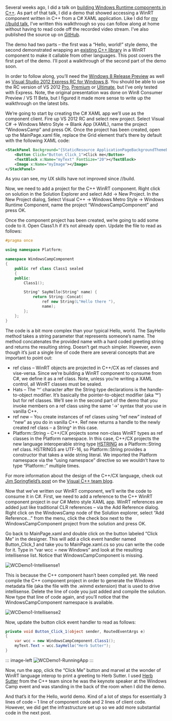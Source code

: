 Several weeks ago, I did a talk on [building Windows Runtime components
in
C++](http://devhawk.net/2012/06/08/building-winrt-components-with-cpp-cx/).
As part of that talk, I did a demo that showed accessing a WinRT
component written in C++ from a C\# XAML application. Like I did for [my
//build
talk](http://devhawk.net/2011/09/15/using-winrt-from-csharp-build-demo/),
I’ve written this walkthrough so you can follow along at home without
having to read code off the recorded video stream. I’ve also published
the source up on [GitHub](https://github.com/devhawk/WindowsCampDemo).

The demo had two parts – the first was a “Hello, world!” style demo, the
second demonstrated wrapping an [existing C++
library](http://bitmap.codeplex.com/) in a WinRT component to make it
callable from other languages. This post covers the first part of the
demo. I’ll post a walkthrough of the second part of the demo soon.

In order to follow along, you’ll need the [Windows 8 Release
Preview](http://windows.microsoft.com/en-US/windows-8/release-preview)
as well as [Visual Studio 2012 Express RC for Windows
8](http://msdn.microsoft.com/en-us/windows/apps/hh852659). You should be
able to use the RC version of VS 2012
[Pro](http://www.microsoft.com/visualstudio/11/en-us/professional),
[Premium](http://www.microsoft.com/visualstudio/11/en-us/premium) or
[Ultimate](http://www.microsoft.com/visualstudio/11/en-us/ultimate), but
I’ve only tested with Express. Note, the original presentation was done
on Win8 Consumer Preview / VS 11 Beta, but I figured it made more sense
to write up the walkthrough on the latest bits.

We’re going to start by creating the C\# XAML app we’ll use as the
component client. Fire up VS 2012 RC and select new project. Select
Visual C\# -\> Windows Metro Style -\> Blank App (XAML), name the
project “WindowsCamp” and press OK. Once the project has been created,
open up the MainPage.xaml file, replace the Grid element that’s there by
default with the following XAML code:

``` xml
<StackPanel Background="{StaticResource ApplicationPageBackgroundThemeBrush}">
    <Button Click="Button_Click_1">Click me</Button>
    <TextBlock x:Name="myText" FontSize="20"></TextBlock>
    <Image x:Name="myImage"></Image>
</StackPanel>
```

As you can see, my UX skills have not improved since //build.

Now, we need to add a project for the C++ WinRT component. Right click
on solution in the Solution Explorer and select Add -\> New Project. In
the New Project dialog, Select Visual C++ -\> Windows Metro Style -\>
Windows Runtime Component, name the project “WindowsCampComponent” and
press OK.

Once the component project has been created, we’re going to add some
code to it. Open Class1.h if it’s not already open. Update the file to
read as follows:

``` cpp
#pragma once

using namespace Platform;

namespace WindowsCampComponent
{
    public ref class Class1 sealed
    {
    public:
        Class1();

        String^ SayHello(String^ name) {
            return String::Concat(
                ref new String(L"Hello there "),
                name);
        };
    };
}
```

The code is a bit more complex than your typical Hello, world. The
SayHello method takes a string parameter that represents someone’s name.
The method concatenates the provided name with a hard coded greeting
string and returns the resulting string. Doesn’t get much simpler.
However, even though it’s just a single line of code there are several
concepts that are important to point out:

-   ref class – WinRT objects are projected in C++/CX as ref classes and
    vise-versa. Since we’re building a WinRT component to consume from
    C\#, we define it as a ref class. Note, unless you’re writing a XAML
    control, all WinRT classes must be sealed.
-   Hats – The ‘\^’ character after the String type declarations is the
    handle-to-object modifier. It’s basically the pointer-to-object
    modifier (aka ‘\*’) but for ref classes. We’ll see in the second
    part of the demo that you invoke members on a ref class using the
    same ‘-\>’ syntax that you use in vanilla C++.
-   ref new – You create instances of ref clases using “ref new” instead
    of “new” as you do in vanilla C++. Ref new returns a handle to the
    newly created ref class – a String\^ in this case.
-   Platform::String – C++/CX projects some non-class WinRT types as ref
    classes in the Platform namespace. In this case, C++/CX projects the
    new language interoperable string type
    [HSTRING](http://msdn.microsoft.com/en-us/library/br205775(v=vs.85).aspx)
    as a Platform::String ref class. HSTRINGS are UTF-16, so
    Platform::String provides a constructor that takes a wide string
    literal. We imported the Platform namespace via the “using
    namespace” directive so we wouldn’t have to type “Platform::”
    multiple times.

For more information about the design of the C++/CX language, check out
[Jim Springfield’s
post](http://blogs.msdn.com/b/vcblog/archive/2011/10/20/10228473.aspx)
on the [Visual C++ team blog](http://blogs.msdn.com/b/vcblog/).

Now that we’ve written our WinRT component, we’ll write the code to
consume it in C\#. First, we need to add a reference to the C++ WinRT
component project in our C\# Metro style XAML app. WinRT references are
added just like traditional CLR references – via the Add Reference
dialog. Right click on the WindowsCamp node of the Solution explorer,
select “Add Reference…” from the menu, click the check box next to the
WindowsCampComponent project from the solution and press OK.

Go back to MainPage.xaml and double click on the button labeled “Click
Me” in the designer. This will add a click event handler named
Button\_Click\_1 and take you to MainPage.xaml.cs so you can write the
code for it. Type in “var wcc = new Windows” and look at the resulting
intellisense list. Notice that WindowsCampComponent is missing.

![](http://image.devhawk.net/blog-content/20120619-windows-camp-demo-part-one/WCDemo1-Intellisense1.png "WCDemo1-Intellisense1")

This is because the C++ component hasn’t been compiled yet. We need
compile the C++ component project in order to generate the Windows
metadata file (aka the file with the .winmd extension) that is used to
drive intellisense. Delete the line of code you just added and compile
the solution. Now type that line of code again, and you’ll notice that
the WindowsCampComponent namespace is available.

![](http://image.devhawk.net/blog-content/20120619-windows-camp-demo-part-one/WCDemo1-Intellisense2.png "WCDemo1-Intellisense2")

Now, update the button click event handler to read as follows:

``` csharp
private void Button_Click_1(object sender, RoutedEventArgs e)
{
    var wcc = new WindowsCampComponent.Class1();
    myText.Text = wcc.SayHello("Herb Sutter");
}
```

::: image-left
![](http://image.devhawk.net/blog-content/20120619-windows-camp-demo-part-one/WCDemo1-RunningApp-e1340161688130-150x74.png "WCDemo1-RunningApp") 
:::

Now, run the app, click the “Click Me” button and marvel at the wonder of
WinRT language interop to print a greeting to Herb Sutter. I used [Herb
Sutter](http://herbsutter.com/) from the C++ team since he was the
keynote speaker at the Windows Camp event and was standing in the back
of the room when I did the demo.

And that’s it for the Hello, world demo. Kind of a lot of steps for
essentially 3 lines of code – 1 line of component code and 2 lines of
client code. However, we did get the infrastructure set up so we add
more substantial code in the next post.
